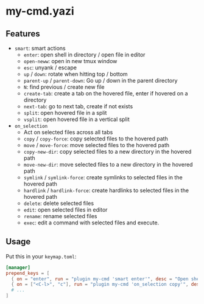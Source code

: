 # my-cmd.yazi

## Features

- `smart`: smart actions
    - `enter`: open shell in directory / open file in editor
    - `open-neww`: open in new tmux window
    - `esc`: unyank / escape
    - `up` / `down`: rotate when hitting top / bottom
    - `parent-up` / `parent-down`: Go up / down in the parent directory
    - `N`: find previous / create new file
    - `create-tab`: create a tab on the hovered file, enter if hovered on a directory
    - `next-tab`: go to next tab, create if not exists
    - `split`: open hovered file in a split
    - `vsplit`: open hovered file in a vertical split
- `on_selection`
    - Act on selected files across all tabs
    - `copy` / `copy-force`: copy selected files to the hovered path
    - `move` / `move-force`: move selected files to the hovered path
    - `copy-new-dir`: copy selected files to a new directory in the hovered path
    - `move-new-dir`: move selected files to a new directory in the hovered path
    - `symlink` / `symlink-force`: create symlinks to selected files in the hovered path
    - `hardlink` / `hardlink-force`: create hardlinks to selected files in the hovered path
    - `delete`: delete selected files
    - `edit`: open selected files in editor
    - `rename`: rename selected files
    - `exec`: edit a command with selected files and execute.

## Usage

Put this in your `keymap.toml`:

```toml
[manager]
prepend_keys = [
  { on = "enter", run = "plugin my-cmd 'smart enter'", desc = "Open shell / edit file" },
  { on = ["<C-l>", "c"], run = "plugin my-cmd 'on_selection copy'", desc = "Copy selected files here" },
  # ...
]
```
